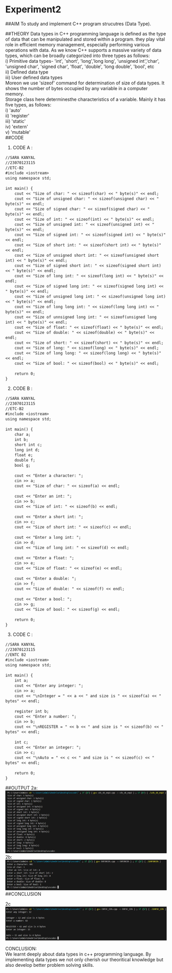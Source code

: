 # Experiment2

##AIM
To study and implement C++ program strucutres (Data Type). <br>

##THEORY
Data types in C++ programming language is defined as the type of data that can be manipulated and stored within a program. they play vital role in efficient memory management, especially performing various operations with data. As we know C++ supports a massive variety of data types, which can be broadly categorized into three types as follows: <br>
i) Primitive data types- 'int', 'short', 'long','long long', 'unsigned int','char', 'unsigned char', 'signed char', 'float', 'double', 'long double', 'bool', etc <br>
ii) Defined data type <br>
iii) User defined data types <br>
Moreon we use 'sizeof' command for determination of size of data types. It shows the number of bytes occupied by any variable in a computer memory.<br>
Storage class here determinesthe characteristics of a variable. Mainly it has five types, as follows: <br>
i) 'auto' <br>
ii) 'register' <br>
iii) 'static' <br>
iv) 'extern' <br>
v) 'mutable' <br>
##CODE 
1) CODE A : <BR>
```
//SARA KANYAL
//23070123115
//ETC-B2
#include <iostream>
using namespace std;

int main() {
    cout << "Size of char: " << sizeof(char) << " byte(s)" << endl;
    cout << "Size of unsigned char: " << sizeof(unsigned char) << " byte(s)" << endl;
    cout << "Size of signed char: " << sizeof(signed char) << " byte(s)" << endl;
    cout << "Size of int: " << sizeof(int) << " byte(s)" << endl;
    cout << "Size of unsigned int: " << sizeof(unsigned int) << " byte(s)" << endl;
    cout << "Size of signed int: " << sizeof(signed int) << " byte(s)" << endl;
    cout << "Size of short int: " << sizeof(short int) << " byte(s)" << endl;
    cout << "Size of unsigned short int: " << sizeof(unsigned short int) << " byte(s)" << endl;
    cout << "Size of signed short int: " << sizeof(signed short int) << " byte(s)" << endl;
    cout << "Size of long int: " << sizeof(long int) << " byte(s)" << endl;
    cout << "Size of signed long int: " << sizeof(signed long int) << " byte(s)" << endl;
    cout << "Size of unsigned long int: " << sizeof(unsigned long int) << " byte(s)" << endl;
    cout << "Size of long long int: " << sizeof(long long int) << " byte(s)" << endl;
    cout << "Size of unnsigned long int: " << sizeof(unsigned long int) << " byte(s)" << endl;
    cout << "Size of float: " << sizeof(float) << " byte(s)" << endl;
    cout << "Size of double: " << sizeof(double) << " byte(s)" << endl;
    cout << "Size of short: " << sizeof(short) << " byte(s)" << endl;
    cout << "Size of long: " << sizeof(long) << " byte(s)" << endl;
    cout << "Size of long long: " << sizeof(long long) << " byte(s)" << endl;
    cout << "Size of bool: " << sizeof(bool) << " byte(s)" << endl;

    return 0;
}
```
2) CODE B : <BR>
```
//SARA KANYAL
//23070123115
//ETC-B2
#include <iostream>
using namespace std;

int main() {
    char a;
    int b;
    short int c;
    long int d;
    float e;
    double f;
    bool g;

    cout << "Enter a character: ";
    cin >> a;
    cout << "Size of char: " << sizeof(a) << endl;

    cout << "Enter an int: ";
    cin >> b;
    cout << "Size of int: " << sizeof(b) << endl;

    cout << "Enter a short int: ";
    cin >> c;
    cout << "Size of short int: " << sizeof(c) << endl;

    cout << "Enter a long int: ";
    cin >> d;
    cout << "Size of long int: " << sizeof(d) << endl;

    cout << "Enter a float: ";
    cin >> e;
    cout << "Size of float: " << sizeof(e) << endl;

    cout << "Enter a double: ";
    cin >> f;
    cout << "Size of double: " << sizeof(f) << endl;

    cout << "Enter a bool: ";
    cin >> g;
    cout << "Size of bool: " << sizeof(g) << endl;

    return 0;
}
```
3) CODE C : <BR>
```
//SARA KANYAL
//23070123115
//ENTC B2
#include <iostream>
using namespace std;

int main() {
    int a;
    cout << "Enter any integer: ";
    cin >> a;
    cout << "\nInteger = " << a << " and size is " << sizeof(a) << " bytes" << endl;

    register int b;
    cout << "Enter a number: ";
    cin >> b;
    cout << "\nREGISTER = " << b << " and size is " << sizeof(b) << " bytes" << endl;

    int c;
    cout << "Enter an integer: ";
    cin >> c;
    cout << "\nAuto = " << c << " and size is " << sizeof(c) << " bytes" << endl;

    return 0;
}
```

##OUTPUT
2a: <br>
![exp2a](https://github.com/sarakanyal03/CDS_Experiment2/blob/main/Screenshot%202024-07-30%20225618.png)
2b: <br>
![exp2B](https://github.com/sarakanyal03/CDS_Experiment2/blob/main/Screenshot%202024-07-31%20004303.png)
##CONCLUSION

2c <br>
![exp2C](https://github.com/sarakanyal03/CDS_Experiment2/blob/main/Screenshot%202024-07-30%20225725.png)

CONCLUSION: <br>
We learnt deeply about data types in c++ programming language. By implementing data types we not only cherish our theoritical knowledge but also develop better problem solving skills.

